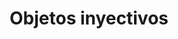 ---
layout: page
title: Objetos inyectivos
description: >
  Definición del concepto de topos
hide_description: true
sitemap: false
---